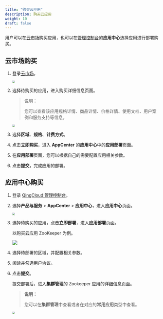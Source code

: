 ```yaml
---
title: "购买云应用"
description: 购买云应用
weight: 10
draft: false
---
```


用户可以在[云市场](https://marketplace.qingcloud.com/)购买应用，也可以在[管理控制台](https://console.qingcloud.com/)的**应用中心**选择应用进行部署购买。

## 云市场购买

1. 登录[云市场](https://marketplace.qingcloud.com/)。

   <img src="../../../_images/um_cloud_market.png" style="zoom:50%;" />

2. 选择待购买的应用，进入购买详细信息页面。

   > 说明：
   >
   > 您可以查看该应用规格详情、商品详情、价格详情、使用文档、用户案例和服务支持等信息。

   <img src="../../../_images/um_purchase_app.png" style="zoom:50%;" />

3. 选择**区域**、**规格**、**计费方式**。

4. 点击**立即购买**，进入 **AppCenter** 的**应用中心**中的**应用部署**页面。

5. 在**应用部署**页面，您可以根据自己的需要配置应用相关参数。

6. 点击**提交**，完成应用的部署。

## 应用中心购买

1. 登录 [QingCloud 管理控制台](https://console.qingcloud.com/)。

2. 选择**产品与服务** > **AppCenter** > **应用中心**，进入**应用中心**页面。

   <img src="../../../_images/um_appcenter.png" style="zoom:50%;" />

3. 选择待购买的应用，点击**立即部署**，进入**应用部署**页面。

   以购买云应用 ZooKeeper 为例。

   ![](../../../_images/um_appcenter_zookeeper.png)

4. 选择待部署的区域，并配置相关参数。

5. 阅读并勾选用户协议。

6. 点击**提交**。

   提交部署后，进入**集群管理**的 Zookeeper 应用的详细信息页面。

   > **说明：**
   >
   > 您可以在**集群管理**中查看或者在对应的**常用应用**类型中查看。

   <img src="../../../_images/um_cluster_mgmt.png" style="zoom:50%;" />